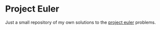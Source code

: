 Project Euler
===
Just a small repository of my own solutions to the [project euler][pu] problems.

[pu]:http://projecteuler.net

